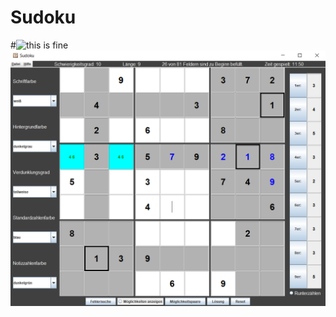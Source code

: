 # Sudoku

#![this is fine](https://static01.nyt.com/images/2016/08/05/us/05onfire1_xp/05onfire1_xp-master768-v2.jpg)
![Preview](src/main/resources/Sudoku_Screenshot.png?raw=true "Title")
